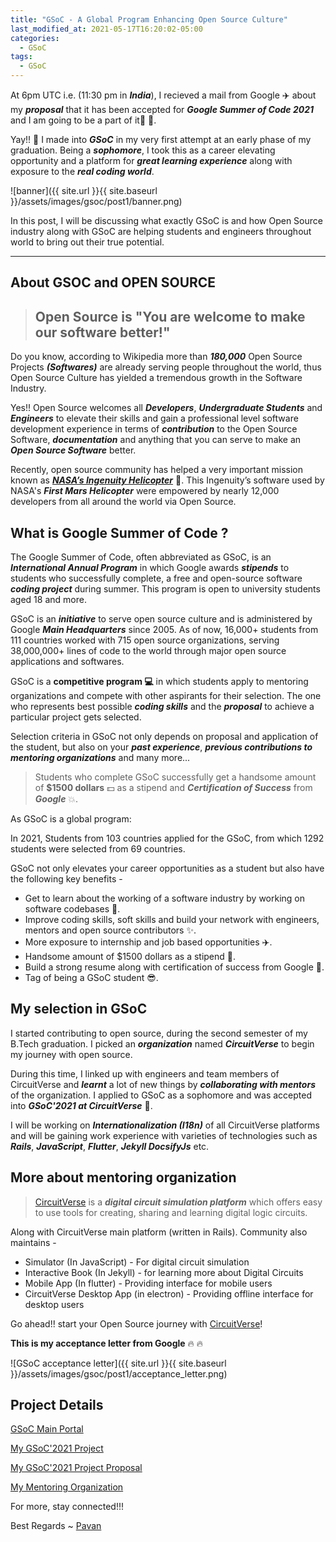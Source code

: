 ```yaml
---
title: "GSoC - A Global Program Enhancing Open Source Culture"
last_modified_at: 2021-05-17T16:20:02-05:00
categories:
  - GSoC
tags:
  - GSoC
---
```


At 6pm UTC i.e. (11:30 pm in _**India**_), I recieved a mail from Google :airplane: about my _**proposal**_ that it has been accepted for **_Google Summer of Code 2021_** and I am going to be a part of it:tada: :tada:.
 
Yay!! :stars: I made into _**GSoC**_ in my very first attempt at an early phase of my graduation. Being a _**sophomore**_, I took this as a career elevating opportunity and a platform for _**great learning experience**_ along with exposure to the _**real coding world**_.
 
![banner]({{ site.url }}{{ site.baseurl }}/assets/images/gsoc/post1/banner.png)
 
In this post, I will be discussing what exactly GSoC is and how Open Source industry along with GSoC are helping students and engineers throughout world to bring out their true potential.
____________________________________________________________________________________________________________________________________________________________
## About GSOC and OPEN SOURCE

><h2>Open Source is "You are welcome to make our software better!"</h2>
 
Do you know, according to Wikipedia more than _**180,000**_ Open Source Projects _**(Softwares)**_ are already serving people throughout the world, thus Open Source Culture has yielded a tremendous growth in the Software Industry.
 
Yes!! Open Source welcomes all _**Developers**_, _**Undergraduate Students**_ and _**Engineers**_ to elevate their skills and gain a professional level software development experience in terms of _**contribution**_ to the Open Source Software, _**documentation**_ and anything that you can serve to make an _**Open Source Software**_ better.
 
Recently, open source community has helped a very important mission known as _**[NASA’s Ingenuity Helicopter](https://github.com/readme/nasa-ingenuity-helicopter)**_ :helicopter:. This Ingenuity’s software used by NASA's _**First Mars Helicopter**_ were empowered by nearly 12,000 developers from all around the world via Open Source.
 
## What is Google Summer of Code ?
 
The Google Summer of Code, often abbreviated as GSoC, is an _**International Annual Program**_ in which Google awards _**stipends**_ to students who successfully complete, a free and open-source software _**coding project**_ during summer. This program is open to university students aged 18 and more.
 
GSoC is an _**initiative**_ to serve open source culture and is administered by Google _**Main Headquarters**_ since 2005. As of now, 16,000+ students from 111 countries worked with 715 open source organizations, serving 38,000,000+ lines of code to the world through major open source applications and softwares.
 
GSoC is a <b>competitive program :computer:</b> in which students apply to mentoring organizations and compete with other aspirants for their selection. The one who represents best possible _**coding skills**_ and the _**proposal**_ to achieve a particular project gets selected.
 
Selection criteria in GSoC not only depends on proposal and application of the student, but also on your _**past experience**_, _**previous contributions to mentoring organizations**_ and many more...
 
>Students who complete GSoC successfully get a handsome amount of <b>$1500 dollars</b> :dollar: as a stipend and _**Certification of Success**_ from _**Google**_ :boom:.
 
As GSoC is a global program:

In 2021, Students from 103 countries applied for the GSoC, from which 1292 students were selected from 69 countries.
 
GSoC not only elevates your career opportunities as a student but also have the following key benefits -

* Get to learn about the working of a software industry by working on software codebases :dizzy:.
* Improve coding skills, soft skills and build your network with engineers, mentors and open source contributors :sparkles:.
* More exposure to internship and job based opportunities :airplane:.
* Handsome amount of $1500 dollars as a stipend 🤩.
* Build a strong resume along with certification of success from Google :stars:.
* Tag of being a GSoC student 😎.

## My selection in GSoC
 
I started contributing to open source, during the second semester of my B.Tech graduation. I picked an _**organization**_ named _**CircuitVerse**_ to begin my journey with open source.
 
During this time, I linked up with engineers and team members of CircuitVerse and _**learnt**_ a lot of new things by _**collaborating with mentors**_ of the organization. I applied to GSoC as a sophomore and was accepted into _**GSoC'2021 at CircuitVerse**_ :tada:.
 
I will be working on _**Internationalization (I18n)**_ of all CircuitVerse platforms and will be gaining work experience with varieties of technologies such as _**Rails**_, _**JavaScript**_, _**Flutter**_, _**Jekyll DocsifyJs**_ etc.

## More about mentoring organization
  

> [CircuitVerse](https://circuitverse.org) is a _**digital circuit simulation platform**_ which offers easy to use tools for creating, sharing and learning digital logic circuits.
 
Along with CircuitVerse main platform (written in Rails). Community also maintains -

- Simulator (In JavaScript) - For digital circuit simulation
- Interactive Book (In Jekyll) - for learning more about Digital Circuits
- Mobile App (In flutter) - Providing interface for mobile users
- CircuitVerse Desktop App (in electron) - Providing offline interface for desktop users
 
Go ahead!! start your Open Source journey with [CircuitVerse](https://github.com/CircuitVerse)!
 
**This is my acceptance letter from Google** :fire: :fire:
 
![GSoC acceptance letter]({{ site.url }}{{ site.baseurl }}/assets/images/gsoc/post1/acceptance_letter.png)
 
## Project Details
[GSoC Main Portal](https://summerofcode.withgoogle.com/)
 
 
[My GSoC'2021 Project](https://summerofcode.withgoogle.com/projects/#6365426910494720)
 
[My GSoC'2021 Project Proposal](https://drive.google.com/file/d/1AhRH7yXq4wnNvGjxIZjo-SHGfU-YD-XX/view?usp=sharing)
 
[My Mentoring Organization](https://circuitverse.org/)
 
For more, stay connected!!!
 
Best Regards ~ [Pavan](https://github.com/pavanjoshi914)
